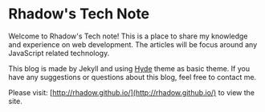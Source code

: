 # Rhadow's Tech Note

Welcome to Rhadow's Tech note! This is a place to share my knowledge and experience on web development. The articles will be focus around any JavaScript related technology.

This blog is made by Jekyll and using [Hyde](https://github.com/poole/hyde) theme as basic theme. If you have any suggestions or questions about this blog, feel free to contact me.

Please visit: [http://rhadow.github.io/](http://rhadow.github.io/) to view the site.